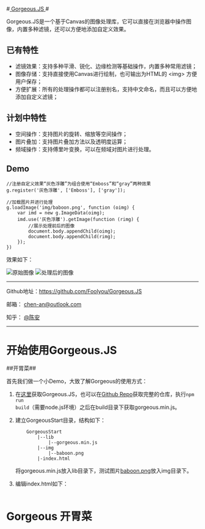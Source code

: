 #[ Gorgeous.JS ](https://github.com/Foolyou/Gorgeous.JS)#

Gorgeous.JS是一个基于Canvas的图像处理库，它可以直接在浏览器中操作图像，内置多种滤镜，还可以方便地添加自定义效果。

## 已有特性 ##

 * 滤镜效果：支持多种平滑、锐化、边缘检测等基础操作，内置多种常用滤镜；
 * 图像存储：支持直接使用Canvas进行绘制，也可输出为HTML的 &lt;img&gt; 方便用户保存；
 * 方便扩展：所有的处理操作都可以注册别名，支持中文命名，而且可以方便地添加自定义滤镜；

## 计划中特性 ##

 * 空间操作：支持图片的旋转、缩放等空间操作；
 * 图片叠加：支持图片叠加方法以及透明度运算；
 * 频域操作：支持傅里叶变换，可以在频域对图片进行处理。

## Demo ##

```
//注册自定义效果“灰色浮雕”为组合使用“Emboss”和“gray”两种效果
g.register('灰色浮雕', ['Emboss'], ['gray']);

//加载图片并进行处理
g.loadImage('img/baboon.png', function (oimg) {
    var imd = new g.ImageData(oimg);
    imd.use('灰色浮雕').getImage(function (rimg) {
        //展示处理前后的图像
        document.body.appendChild(oimg);
        document.body.appendChild(rimg);
    });
})
```
效果如下：

![原始图像][1] ![处理后的图像][2]

----------

Github地址：https://github.com/Foolyou/Gorgeous.JS

邮箱： chen-an@outlook.com

知乎： [@陈安][zhihu]

----------


  [1]: http://foolyou.github.io/Gorgeous.JS/images/README/o.png
  [2]: http://foolyou.github.io/Gorgeous.JS/images/README/r.png
  [zhihu]: http://www.zhihu.com/people/foolyou

# 开始使用Gorgeous.JS #

##开胃菜##

首先我们做一个小Demo，大致了解Gorgeous的使用方式：

 1. 在[这里][3]获取Gorgeous.JS，也可以在[Github Repo][4]获取完整的仓库，执行<code>npm run build</code>（需要node.js环境）之后在build目录下获取gorgeous.min.js。
 2. 建立GorgeousStart目录，结构如下：
    
    ```
        GorgeousStart
            |--lib
                |--gorgeous.min.js
            |--img
                |--baboon.png
            |-index.html
    ```
    将gorgeous.min.js放入lib目录下，测试图片[baboon.png][5]放入img目录下。
 3. 编辑index.html如下：
    
    ```
<!DOCTYPE html>
<html>
	<head>
		<title>Gorgeous Start</title>
		<meta charset="utf-8" />
	</head>
	<body>
		<h1>Gorgeous 开胃菜</h1>
		<script src="lib/gorgeous.min.js"></script>
		<script>
                        //记得先将gorgeous命名空间简记为g，方便后续使用
			var g = gorgeous;
			var src = 'img/baboon.png';
			
			//载入大猩猩图片并使用它创建g.ImageData对象
			g.ImageData(src, function (imd) {
				//将图像灰度化并显示出来
				imd.use('gray').getImage(function (img) {
					document.body.appendChild(img);
				});
				//对灰度化后的图片进行直方图均衡化提高对比度
				imd.use('equalize').getImage(function (img) {
					document.body.appendChild(img);
				});
			});			
		</script>
	</body>
</html>
    ```

打开index.html网页，可以看到如下两幅图：

![灰度化][6] ![直方图均衡化][7]

[3]: https://raw.githubusercontent.com/Foolyou/Gorgeous.JS/master/build/gorgeous.min.js
[4]: https://github.com/Foolyou/Gorgeous.JS
[5]: https://github.com/Foolyou/Gorgeous.JS/blob/master/test/img/baboon.png
[6]: http://foolyou.github.io/Gorgeous.JS/images/README/startg.png
[7]: http://foolyou.github.io/Gorgeous.JS/images/README/starth.png

## 创建g.ImageData对象 ##

在上面的代码中，我们使用图片源地址来初始化g.ImageData对象。实际上在Gorgeous里，一共有六种方式可以创建g.ImageData对象：

 1. 使用图片源地址
 
    g.ImageData({string}, {function ({g.ImageData})})
    
    如上，向g.ImageData()传入两个参数，一个字符串src存储着图片源地址，以及一个回调函数callback，callback接受一个指向创建好的g.ImageData对象的参数imd。当图片加载成功，g.ImageData初始化完毕时，callback就会被调用。
    
    Example:
    ```
    g.ImageData('img/baboon.png', function (imd) {
        //Do someting with imd.
    });
    ```
    
 2. 使用加载好的&lt;img&gt;
 
    g.ImageData({Image})
    
    向构造函数传入一个Image对象，函数将返回一个指向创建好的g.ImageData对象的引用。
    
    Example:
    ```
    //获取Image对象img的代码
    //...
    var imd = g.ImageData(img);
    //Do something with imd
    ```
    Gorgeous提供了函数g.loadImage({string}, {function ({Image})})方便图片的动态加载。
    Example:
    ```
    g.loadImage('baboon.png', function (img) {
        var imd = g.ImageData(img);
        //Do something with img and imd.
    });
    ```
    
 3. 使用HTMLCanvasElement对象
 
    g.ImageData({HTMLCanvasElement})
    
    Gorgeous提供了g.makeCanvasContext(width, height)函数来创建Canvas，这个函数会返回一个CanvasRenderingContext2D对象ctx,你可以用ctx.canvas来获取HTMLCanvasElement。
    
    Example:
    ```
    //获取Canvas对象canvas的代码
    //...
    var imd = g.ImageData(canvas);
    //Do something with imd
    ```
 4. 使用CanvasRenderingContext2D对象
 
   g.ImageData({CanvasRenderingContext2D})
   
 5. 使用由Canvas获取的原生ImageData对象
 
   g.ImageData({ImageData})
   
 6. 使用已有的g.ImageData对象（相当于整体拷贝）
 
   g.ImageData({g.ImageData})

以上方式都会返回一个创建好的g.ImageData对象，你可以自由选择是否使用new运算符。实际上使用new来创建新对象会减少一次函数调用，但是一般来说这并不会带来多少性能提升，所以不必在意。

## 使用滤镜效果 ##

创建好g.ImageData对象之后，就可以使用use()方法对图像进行操作了。
g.ImageData.prototype.use({string}, ...)

use()方法接受一个字符串参数作为要使用的滤镜效果名称， 并将剩余参数传递给该滤镜。处理结束后该方法将返回原对象方便进行链式调用。
滤镜名称将会被转为小写， 首尾空格都会被去掉， 同时字符间空格都会被缩减为一个， 例如'gaussian blur'与' Gaussian &nbsp;&nbsp;Blur '是等价的， 你可以放心使用。 

例如， <code>imd.use('mosaic', 10, 10);</code>将调用'mosaic'滤镜， 为图像打上10x10的马赛克。 

## 注册新的滤镜效果 ##

g.register()函数支持添加自定义滤镜效果、 为滤镜添加别名以及滤镜组合功能。

 1. 自定义滤镜
    
    1. 添加掩模
      
      g.register({string}, {Array}, {number}, {number})
   
      第一个参数是滤镜名称， 第二个参数是掩模矩阵（你需要将之向量化） ，第三个参数factor表示矩阵乘的因子， 第四个参数bias是对卷积结果的偏置。
      
      例如
      
      ```
      g.register('平均值滤波', [
        1, 1, 1,
        1, 1, 1,
        1, 1, 1
      ], 1 / 9, 0);
      ```
      将建立一个均值滤波器。
    
    2. 添加处理函数
    
       g.register({string}, {function (...)})
   
       同样， 第一个参数是滤镜名称， 而第二个参数是一个用来处理图像的函数， 当使用imd.use()方法调用这个滤镜时， Gorgeous会以imd为this调用这个函数，
       并把其他参数一并传给函数。具体的处理函数写法请参考开发者手册。
 
 2. 别名
    
    g.register({string}, {string})
    
    这会将第一个参数定义的滤镜绑定到以第二个参数为名的滤镜上。如<code>g.register('马赛克', 'mosaic')</code>将会使滤镜'马赛克'成为'mosaic'的别名。
 
 3. 滤镜组合
 
    g.register({string}, [{string}, ...], [{string}, ...], ...)
    
    即使现有的滤镜可以满足你的需求， 每次都要使用一串use()来调用它们仍显得很麻烦。 这时你就可以使用上面的形式来将一系列滤镜操作统一为一个滤镜。
    例如：<code>g.register('灰色马赛克浮雕', ['gray'], ['mosaic', 8, 8], ['emboss'])</code>。


Tips：

 1. 自定义滤镜时最好使用如下命名格式 '命名空间.滤镜名称'， 以防止意外覆盖Gorgeous自带滤镜。
    
 2. g.register()以及g.ImageData.prototype.use()未来会添加直接在字符串中提供参数的功能， 可能会用到$#^等特殊字符， 因此在滤镜命名时请不要使用这些符号。

## 滤镜列表 ##

 1. 平滑
    名称    |   参数   |   效果
    ----   |-----    |----
    blur   |  无      | 使图片模糊
    Gaussian blur   |  无      | 高斯模糊（尚不完善）
    Mean   | 无 | 均值滤波
    Middle | width height | 根据参数指定掩模大小进行中值滤波（去噪）

 2. 锐化
    名称    |   参数   |   效果
    ----   |-----    |----
    sharpen   |  无      | 增强边缘
    Excessive sharpen | 无 | 突出边缘

 3. 变形
    名称    |   参数   |   效果
    ----   |-----    |----
    mosaic   |  width height      | 马赛克效果， 参数用来控制马赛克格子大小
    emboss | 无 | 浮雕效果
